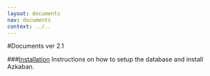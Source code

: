 ```yaml
---
layout: documents
nav: documents
context: ../..
---
```


#Documents ver 2.1

###[Installation](./installation.html)
Instructions on how to setup the database and install Azkaban.